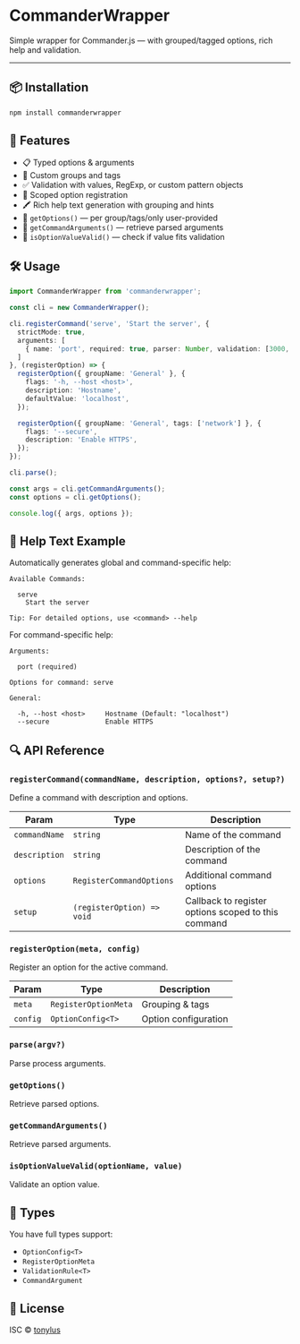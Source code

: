 
# CommanderWrapper

Simple wrapper for Commander.js — with grouped/tagged options, rich help and validation.

---

## 📦 Installation

```bash
npm install commanderwrapper
```

## 🚀 Features

- 📋 Typed options & arguments
- 🎨 Custom groups and tags
- ✅ Validation with values, RegExp, or custom pattern objects
- 🧩 Scoped option registration
- 🖍️ Rich help text generation with grouping and hints
- 🧩 `getOptions()` — per group/tags/only user-provided
- 🎯 `getCommandArguments()` — retrieve parsed arguments
- 🧪 `isOptionValueValid()` — check if value fits validation

## 🛠️ Usage

```ts
import CommanderWrapper from 'commanderwrapper';

const cli = new CommanderWrapper();

cli.registerCommand('serve', 'Start the server', {
  strictMode: true,
  arguments: [
    { name: 'port', required: true, parser: Number, validation: [3000, 8080] }
  ]
}, (registerOption) => {
  registerOption({ groupName: 'General' }, {
    flags: '-h, --host <host>',
    description: 'Hostname',
    defaultValue: 'localhost',
  });

  registerOption({ groupName: 'General', tags: ['network'] }, {
    flags: '--secure',
    description: 'Enable HTTPS',
  });
});

cli.parse();

const args = cli.getCommandArguments();
const options = cli.getOptions();

console.log({ args, options });
```

## 🎨 Help Text Example

Automatically generates global and command-specific help:

```
Available Commands:

  serve
    Start the server

Tip: For detailed options, use <command> --help
```

For command-specific help:
```
Arguments:

  port (required)

Options for command: serve

General:

  -h, --host <host>     Hostname (Default: "localhost")
  --secure              Enable HTTPS
```

## 🔍 API Reference

### `registerCommand(commandName, description, options?, setup?)`

Define a command with description and options.

| Param | Type | Description |
|-------|------|-------------|
| `commandName` | `string` | Name of the command |
| `description` | `string` | Description of the command |
| `options` | `RegisterCommandOptions` | Additional command options |
| `setup` | `(registerOption) => void` | Callback to register options scoped to this command |

### `registerOption(meta, config)`

Register an option for the active command.

| Param | Type | Description |
|-------|------|-------------|
| `meta` | `RegisterOptionMeta` | Grouping & tags |
| `config` | `OptionConfig<T>` | Option configuration |

### `parse(argv?)`

Parse process arguments.

### `getOptions()`

Retrieve parsed options.

### `getCommandArguments()`

Retrieve parsed arguments.

### `isOptionValueValid(optionName, value)`

Validate an option value.

## 🔧 Types

You have full types support:
- `OptionConfig<T>`
- `RegisterOptionMeta`
- `ValidationRule<T>`
- `CommandArgument`

## 📄 License

ISC © [tonylus](https://github.com/TonylusMark1)
